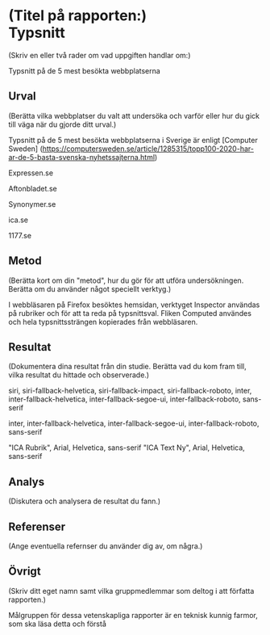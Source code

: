 
(Titel på rapporten:)
<br>
Typsnitt
=================================


(Skriv en eller två rader om vad uppgiften handlar om:)


Typsnitt på de 5 mest besökta webbplatserna



Urval
--------------------------------
(Berätta vilka webbplatser du valt att undersöka och varför eller hur du gick till väga när du gjorde ditt urval.)


Typsnitt på de 5 mest besökta webbplatserna i Sverige är enligt [Computer Sweden] (https://computersweden.se/article/1285315/topp100-2020-har-ar-de-5-basta-svenska-nyhetssajterna.html)

Expressen.se

Aftonbladet.se

Synonymer.se

ica.se

1177.se


Metod
--------------------------------
(Berätta kort om din "metod", hur du gör för att utföra undersökningen. Berätta om du använder något speciellt verktyg.)


I webbläsaren på Firefox besöktes hemsidan, verktyget Inspector användas på rubriker och för att ta reda på typsnittsval. Fliken Computed användes och hela typsnittssträngen kopierades från webbläsaren.


Resultat
--------------------------------
(Dokumentera dina resultat från din studie. Berätta vad du kom fram till, vilka resultat du hittade och observerade.)


siri, siri-fallback-helvetica, siri-fallback-impact, siri-fallback-roboto, inter, inter-fallback-helvetica, inter-fallback-segoe-ui, inter-fallback-roboto, sans-serif

inter, inter-fallback-helvetica, inter-fallback-segoe-ui, inter-fallback-roboto, sans-serif

"ICA Rubrik", Arial, Helvetica, sans-serif
"ICA Text Ny", Arial, Helvetica, sans-serif

Analys
--------------------------------
(Diskutera och analysera de resultat du fann.)


Referenser
--------------------------------
(Ange eventuella refernser du använder dig av, om några.)


Övrigt
--------------------------------
(Skriv ditt eget namn samt vilka gruppmedlemmar som deltog i att författa rapporten.)



Målgruppen för dessa vetenskapliga rapporter är en teknisk kunnig farmor, som ska läsa detta och förstå